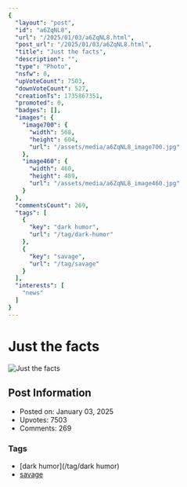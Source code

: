 ```yaml
---
{
  "layout": "post",
  "id": "a6ZqNL8",
  "url": "/2025/01/03/a6ZqNL8.html",
  "post_url": "/2025/01/03/a6ZqNL8.html",
  "title": "Just the facts",
  "description": "",
  "type": "Photo",
  "nsfw": 0,
  "upVoteCount": 7503,
  "downVoteCount": 527,
  "creationTs": 1735867351,
  "promoted": 0,
  "badges": [],
  "images": {
    "image700": {
      "width": 568,
      "height": 604,
      "url": "/assets/media/a6ZqNL8_image700.jpg"
    },
    "image460": {
      "width": 460,
      "height": 489,
      "url": "/assets/media/a6ZqNL8_image460.jpg"
    }
  },
  "commentsCount": 269,
  "tags": [
    {
      "key": "dark humor",
      "url": "/tag/dark-humor"
    },
    {
      "key": "savage",
      "url": "/tag/savage"
    }
  ],
  "interests": [
    "news"
  ]
}
---
```


# Just the facts

![Just the facts](/assets/media/a6ZqNL8_image700.jpg)

## Post Information

- Posted on: January 03, 2025
- Upvotes: 7503
- Comments: 269

### Tags

- [dark humor](/tag/dark humor)
- [savage](/tag/savage)
